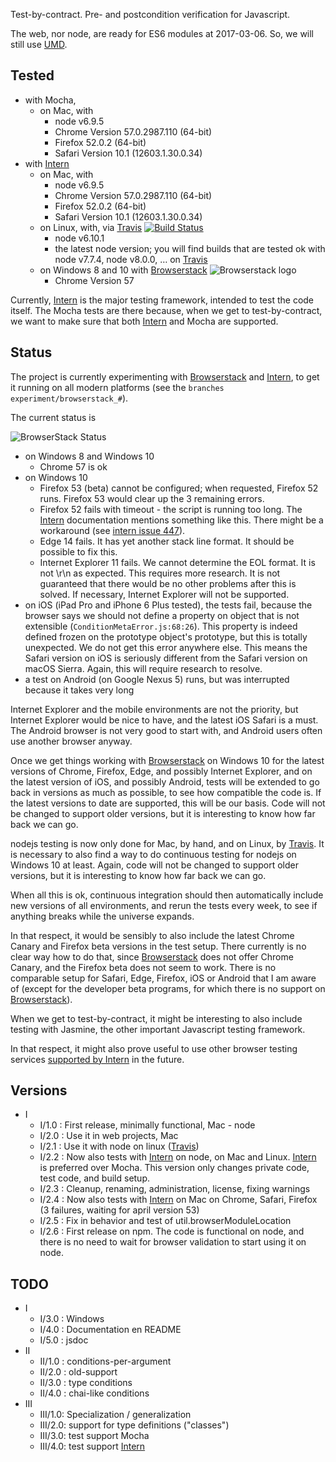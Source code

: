 Test-by-contract. Pre- and postcondition verification for Javascript.

The web, nor node, are ready for ES6 modules at 2017-03-06.
So, we will still use [UMD].

Tested
------

* with Mocha,
  * on Mac, with
    * node v6.9.5
    * Chrome Version 57.0.2987.110 (64-bit)
    * Firefox 52.0.2 (64-bit)
    * Safari Version 10.1 (12603.1.30.0.34)
* with [Intern]
  * on Mac, with
    * node v6.9.5
    * Chrome Version 57.0.2987.110 (64-bit)
    * Firefox 52.0.2 (64-bit)
    * Safari Version 10.1 (12603.1.30.0.34)
  * on Linux, with, via [Travis] [![Build Status](https://travis-ci.org/Toryt/contracts.svg?branch=master)](https://travis-ci.org/Toryt/contracts)
    * node v6.10.1
    * the latest node version; you will find builds that are tested ok with node v7.7.4, node v8.0.0, … on [Travis]
  * on Windows 8 and 10 with [Browserstack] ![Browserstack logo]
    * Chrome Version 57

Currently, [Intern] is the major testing framework, intended to test the code itself.
The Mocha tests are there because, when we get to test-by-contract, we want to make sure that both [Intern] and
Mocha are supported.


Status
------

The project is currently experimenting with [Browserstack] and [Intern], to get it running on all modern platforms
(see the `branches experiment/browserstack_#`). 

The current status is

![BrowserStack Status]

* on Windows 8 and Windows 10
  * Chrome 57 is ok
* on Windows 10
  * Firefox 53 (beta) cannot be configured; when requested, Firefox 52 runs. Firefox 53 would clear up the 3 
    remaining errors.
  * Firefox 52 fails with timeout - the script is running too long. The [Intern] documentation mentions something 
    like this. There might be a workaround (see [intern issue 447]).
  * Edge 14 fails. It has yet another stack line format. It should be possible to fix this.
  * Internet Explorer 11 fails. We cannot determine the EOL format. It is not \r\n as expected. This requires more
    research. It is not guaranteed that there would be no other problems after this is solved. If necessary,
    Internet Explorer will not be supported.
* on iOS (iPad Pro and iPhone 6 Plus tested), the tests fail, because the browser says we should not
  define a property on object that is not extensible (`ConditionMetaError.js:68:26`). This property is indeed defined
  frozen on the prototype object's prototype, but this is totally unexpected. We do not get this error anywhere else.
  This means the Safari version on iOS is seriously different from the Safari version on macOS Sierra. Again,
  this will require research to resolve.
* a test on Android (on Google Nexus 5) runs, but was interrupted because it takes very long

Internet Explorer and the mobile environments are not the priority, but Internet Explorer would be nice to have,
and the latest iOS Safari is a must. The Android browser is not very good to start with, and Android users often
use another browser anyway.

Once we get things working with [Browserstack] on Windows 10 for the latest versions of Chrome, Firefox, Edge,
and possibly Internet Explorer, and on the latest version of iOS, and possibly Android, tests will be extended to
go back in versions as much as possible, to see how compatible the code is. If the latest versions to date are
supported, this will be our basis. Code will not be changed to support older versions, but it is interesting to
know how far back we can go.

nodejs testing is now only done for Mac, by hand, and on Linux, by [Travis]. It is necessary to also find a way to
do continuous testing for nodejs on Windows 10 at least. Again, code will not be changed to support older versions, 
but it is interesting to know how far back we can go.
 
When all this is ok, continuous integration should then automatically include new versions of all environments,
and rerun the tests every week, to see if anything breaks while the universe expands.

In that respect, it would be sensibly to also include the latest Chrome Canary and Firefox beta versions in the
test setup. There currently is no clear way how to do that, since [Browserstack] does not offer Chrome Canary, and 
the Firefox beta does not seem to work. There is no comparable setup for Safari, Edge, Firefox, iOS or Android that
I am aware of (except for the developer beta programs, for which there is no support on [Browserstack]).

When we get to test-by-contract, it might be interesting to also include testing with Jasmine, the other important
Javascript testing framework.

In that respect, it might also prove useful to use other browser testing services [supported by Intern] in the future.


Versions
--------

* I
  * I/1.0  : First release, minimally functional, Mac - node
  * I/2.0  : Use it in web projects, Mac
  * I/2.1  : Use it with node on linux ([Travis])
  * I/2.2  : Now also tests with [Intern] on node, on Mac and Linux.
             [Intern] is preferred over Mocha. This version only changes private code,
             test code, and build setup.
  * I/2.3  : Cleanup, renaming, administration, license, fixing warnings
  * I/2.4  : Now also tests with [Intern] on Mac on Chrome, Safari, 
             Firefox (3 failures, waiting for april version 53)
  * I/2.5  : Fix in behavior and test of util.browserModuleLocation
  * I/2.6  : First release on npm. The code is functional on node, and there is no need to wait for browser validation
             to start using it on node.



TODO
----

* I
  * I/3.0  : Windows
  * I/4.0  : Documentation en README
  * I/5.0  : jsdoc
* II
  * II/1.0 : conditions-per-argument
  * II/2.0 : old-support
  * II/3.0 : type conditions
  * II/4.0 : chai-like conditions
* III
  * III/1.0: Specialization / generalization
  * III/2.0: support for type definitions ("classes")
  * III/3.0: test support Mocha
  * III/4.0: test support [Intern]
  

  
  
[UMD]: http://davidbcalhoun.com/2014/what-is-amd-commonjs-and-umd/
[Travis]: https://travis-ci.org/Toryt/contracts
[intern issue 447]: https://github.com/theintern/intern/issues/477
[Intern]: https://theintern.github.io
[Browserstack]: https://www.browserstack.com/
[supported by Intern]: https://theintern.github.io/intern/#hosted-selenium
[Browserstack logo]: https://www.browserstack.com/images/mail/browserstack-logo-footer.png
[BrowserStack Status]: https://www.browserstack.com/automate/badge.svg?badge_key=aEZaaFphdUw4L0p1Wk1RZHRhdGk5OEFlYmlsVlVtWDgwb2JTT1R2WnRBST0tLWVaamdQdWszYzFwbXNad2Mrd1JuaFE9PQ==--02f4bb9220a2c3ad513a12c26c9a45345584f230
